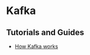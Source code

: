 # Kafka

## Tutorials and Guides

* [How Kafka works](https://newsletter.systemdesign.one/p/how-kafka-works?img=https%3A%2F%2Fsubstack-post-media.s3.amazonaws.com%2Fpublic%2Fimages%2F44381f1d-2081-42cf-b9b7-b1200d42284d_1999x750.png&open=false)
